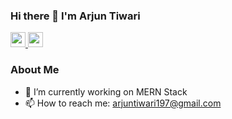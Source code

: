 ### Hi there 👋 I'm Arjun Tiwari

<a href='https://www.linkedin.com/in/arjun-tiwari' target='_blank'>
<img src='https://cdn.jsdelivr.net/npm/simple-icons@v3.12.1/icons/linkedin.svg' width='24px' />
</a>
<a href='https://twitter.com/ArjunTi99903061' target='_blank'>
<img src='https://cdn.jsdelivr.net/npm/simple-icons@v3.12.1/icons/twitter.svg' width='24px' />
</a>

### About Me
- 🔭 I’m currently working on MERN Stack
- 📫 How to reach me: arjuntiwari197@gmail.com
<!-- - 📫 My Resume: [View Resume](https://drive.google.com/file/d/1tRe-ULkxOUusrQ73iaeaRUmFk9xA3hbX/view?usp=sharing) -->

